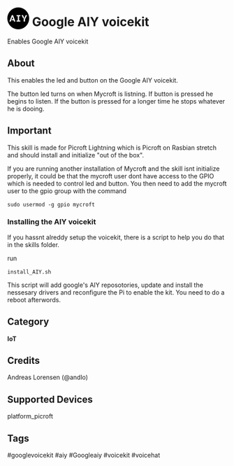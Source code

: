 # <img src='AIY_logo_blue.png' card_color='#022B4F' width='50' height='50' style='vertical-align:bottom'/> Google AIY voicekit
Enables Google AIY voicekit

## About
This enables the led and button on the Google AIY voicekit.

The button led turns on when Mycroft is listning. If button is pressed he begins to listen. If the button is pressed for a longer time he stops whatever he is dooing.

## Important
This skill is made for Picroft Lightning which is Picroft on Rasbian stretch and should install and initialize "out of the box".

If you are running another installation of Mycroft and the skill isnt initialize properly, it could be that the mycroft user dont have access to the GPIO which is needed to control led and button.
You then need to add the mycroft user to the gpio group with the command
```
sudo usermod -g gpio mycroft
```
### Installing the AIY voicekit
If you hassnt alreddy setup the voicekit, there is a script to help you do that in the skills folder.

run
```
install_AIY.sh
```
This script will add google's AIY reposotories, update and install the nessesary drivers and reconfigure the Pi to enable the kit.
You need to do a reboot afterwords.

## Category
**IoT**

## Credits
Andreas Lorensen (@andlo)

## Supported Devices
platform_picroft

## Tags
#googlevoicekit
#aiy
#Googleaiy
#voicekit
#voicehat

